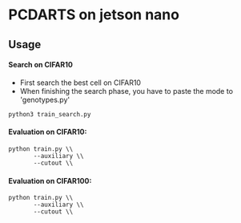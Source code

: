 # PCDARTS on jetson nano

## Usage
#### Search on CIFAR10

- First search the best cell on CIFAR10
- When finishing the search phase, you have to paste the mode to 'genotypes.py'
```
python3 train_search.py
```

#### Evaluation on CIFAR10:

```
python train.py \\
       --auxiliary \\
       --cutout \\
```
#### Evaluation on CIFAR100:

```
python train.py \\
       --auxiliary \\
       --cutout \\
```
